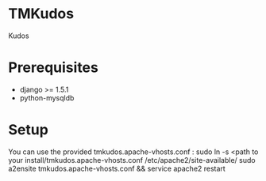 TMKudos
=======

Kudos

Prerequisites
=============
- django >= 1.5.1
- python-mysqldb


Setup
=====
You can use the provided tmkudos.apache-vhosts.conf :
  sudo ln -s <path to your install/tmkudos.apache-vhosts.conf /etc/apache2/site-available/
  sudo a2ensite tmkudos.apache-vhosts.conf && service apache2 restart
